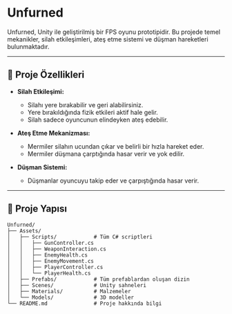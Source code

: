 # Unfurned

Unfurned, Unity ile geliştirilmiş bir FPS oyunu prototipidir. Bu projede temel mekanikler, silah etkileşimleri, ateş etme sistemi ve düşman hareketleri bulunmaktadır.

---

## 🚀 Proje Özellikleri

- **Silah Etkileşimi:**
  - Silahı yere bırakabilir ve geri alabilirsiniz.
  - Yere bırakıldığında fizik etkileri aktif hale gelir.
  - Silah sadece oyuncunun elindeyken ateş edebilir.

- **Ateş Etme Mekanizması:**
  - Mermiler silahın ucundan çıkar ve belirli bir hızla hareket eder.
  - Mermiler düşmana çarptığında hasar verir ve yok edilir.

- **Düşman Sistemi:**
  - Düşmanlar oyuncuyu takip eder ve çarpıştığında hasar verir.

---

## 📂 Proje Yapısı

```plaintext
Unfurned/
├── Assets/
│   ├── Scripts/            # Tüm C# scriptleri
│   │   ├── GunController.cs
│   │   ├── WeaponInteraction.cs
│   │   ├── EnemyHealth.cs
│   │   ├── EnemyMovement.cs
│   │   ├── PlayerController.cs
│   │   └── PlayerHealth.cs
│   ├── Prefabs/            # Tüm prefablardan oluşan dizin
│   ├── Scenes/             # Unity sahneleri
│   ├── Materials/          # Malzemeler
│   └── Models/             # 3D modeller
└── README.md               # Proje hakkında bilgi
